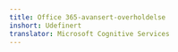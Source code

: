 ```yaml
---
title: Office 365-avansert-overholdelse
inshort: Udefinert
translator: Microsoft Cognitive Services
---
```




